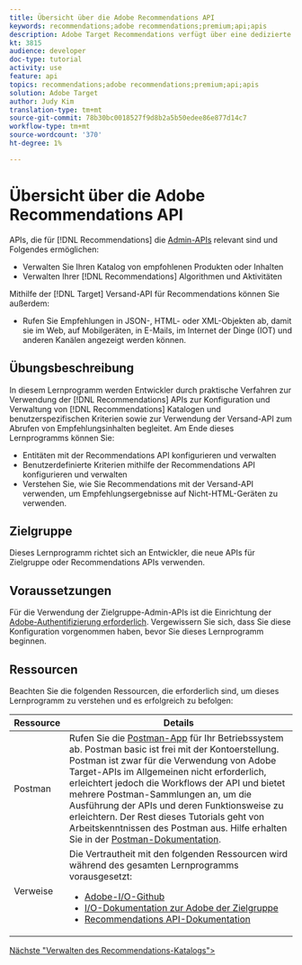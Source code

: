 ```yaml
---
title: Übersicht über die Adobe Recommendations API
keywords: recommendations;adobe recommendations;premium;api;apis
description: Adobe Target Recommendations verfügt über eine dedizierte Reihe von APIs, mit denen Sie Ihren Katalog mit empfohlbaren Produkten und/oder Inhalten verwalten können. Ihre Empfehlungsalgorithmen und -Kampagnen zu verwalten; und geben Empfehlungen in JSON-, HTML- oder XML-Objekten für die Anzeige in Web-, Mobil-, E-Mail-, IOT- und anderen Kanälen ab.
kt: 3815
audience: developer
doc-type: tutorial
activity: use
feature: api
topics: recommendations;adobe recommendations;premium;api;apis
solution: Adobe Target
author: Judy Kim
translation-type: tm+mt
source-git-commit: 78b30bc0018527f9d8b2a5b50edee86e877d14c7
workflow-type: tm+mt
source-wordcount: '370'
ht-degree: 1%

---
```



# Übersicht über die Adobe Recommendations API

APIs, die für [!DNL Recommendations] die [Admin-APIs](https://docs.adobe.com/content/help/en/target-learn/apis/api-overview.md) relevant sind und Folgendes ermöglichen:

* Verwalten Sie Ihren Katalog von empfohlenen Produkten oder Inhalten
* Verwalten Ihrer [!DNL Recommendations] Algorithmen und Aktivitäten

Mithilfe der [!DNL Target] Versand-API [](https://docs.adobe.com/content/help/en/target-learn/apis/api-overview.md) für Recommendations können Sie außerdem:

* Rufen Sie Empfehlungen in JSON-, HTML- oder XML-Objekten ab, damit sie im Web, auf Mobilgeräten, in E-Mails, im Internet der Dinge (IOT) und anderen Kanälen angezeigt werden können.

## Übungsbeschreibung

In diesem Lernprogramm werden Entwickler durch praktische Verfahren zur Verwendung der [!DNL Recommendations] APIs zur Konfiguration und Verwaltung von [!DNL Recommendations] Katalogen und benutzerspezifischen Kriterien sowie zur Verwendung der Versand-API zum Abrufen von Empfehlungsinhalten begleitet. Am Ende dieses Lernprogramms können Sie:

* Entitäten mit der Recommendations API konfigurieren und verwalten
* Benutzerdefinierte Kriterien mithilfe der Recommendations API konfigurieren und verwalten
* Verstehen Sie, wie Sie Recommendations mit der Versand-API verwenden, um Empfehlungsergebnisse auf Nicht-HTML-Geräten zu verwenden.

## Zielgruppe

Dieses Lernprogramm richtet sich an Entwickler, die neue APIs für Zielgruppe oder Recommendations APIs verwenden.

## Voraussetzungen

Für die Verwendung der Zielgruppe-Admin-APIs ist die Einrichtung der [Adobe-Authentifizierung erforderlich](../apis/configure-io-target-integration.md). Vergewissern Sie sich, dass Sie diese Konfiguration vorgenommen haben, bevor Sie dieses Lernprogramm beginnen.

## Ressourcen

Beachten Sie die folgenden Ressourcen, die erforderlich sind, um dieses Lernprogramm zu verstehen und es erfolgreich zu befolgen:

| Ressource | Details |
| --- | --- |
| Postman | Rufen Sie die [Postman-App](https://www.postman.com/downloads/) für Ihr Betriebssystem ab. Postman basic ist frei mit der Kontoerstellung. Postman ist zwar für die Verwendung von Adobe Target-APIs im Allgemeinen nicht erforderlich, erleichtert jedoch die Workflows der API und bietet mehrere Postman-Sammlungen an, um die Ausführung der APIs und deren Funktionsweise zu erleichtern. Der Rest dieses Tutorials geht von Arbeitskenntnissen des Postman aus. Hilfe erhalten Sie in der [Postman-Dokumentation](https://learning.getpostman.com/). |
| Verweise | Die Vertrautheit mit den folgenden Ressourcen wird während des gesamten Lernprogramms vorausgesetzt:<UL><li>[Adobe-I/O-Github](https://github.com/adobeio)</li><li>[I/O-Dokumentation zur Adobe der Zielgruppe](https://developers.adobetarget.com/api/#introduction)</li><li>[Recommendations API-Dokumentation](https://developers.adobetarget.com/api/recommendations/)</li></ul> |

[Nächste &quot;Verwalten des Recommendations-Katalogs&quot;>](manage-catalog.md)

